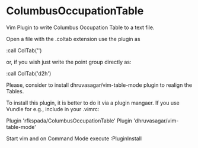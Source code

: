 # ColumbusOccupationTable
Vim Plugin to write Columbus Occupation Table to a text file. 

Open a file with the .coltab extension use the plugin as

:call ColTab('') 

or, if you wish just write the point group directly as:

:call ColTab('d2h')

Please, consider to install dhruvasagar/vim-table-mode plugin to realign the Tables.

To install this plugin, it is better to do it via a plugin mangaer. If you use Vundle for e.g., include in your .vimrc:

Plugin 'rfkspada/ColumbusOccupationTable'
Plugin 'dhruvasagar/vim-table-mode'

Start vim and on Command Mode execute :PluginInstall
